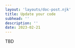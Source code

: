```yaml
---
layout: 'layouts/doc-post.njk'
title: Update your code
subhead: ''
description: ''
date: 2023-02-21
---
```


TBD